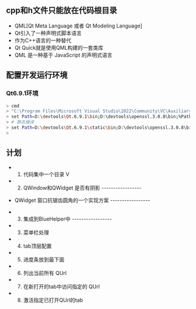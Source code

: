 

## cpp和h文件只能放在代码根目录

- QML[Qt Meta Language 或者 Qt Modeling Language]
- Qt引入了一种声明式脚本语言
- 作为C++语言的一种替代
- Qt Quick就是使用QML构建的一套类库
- QML 是一种基于 JavaScript 的声明式语言

## 配置开发运行环境

### Qt6.9.1环境

```bash
> cmd
> "C:\Program Files\Microsoft Visual Studio\2022\Community\VC\Auxiliary\Build\vcvars64.bat"
> set Path=D:\devtools\Qt.6.9.1\bin;D:\devtools\openssl.3.0.8\bin;%Path%
> # 静态编译
> set Path=D:\devtools\Qt.6.9.1\static\bin;D:\devtools\openssl.3.0.8\bin;%Path%
>
```

## 计划

- 1. 代码集中一个目录   V
- 2. QWindow和QWidget 是否有阴影            -----------------
- QWidget 窗口抗锯齿圆角的一个实现方案        -----------------
- 3. 集成到BlueHelper中                     -----------------

- 3. 菜单栏处理
- 4. tab顶层配置
- 5. 进度条放到最下面

- 6. 列出当前所有 QUrl
- 7. 在新打开的tab中访问指定的 QUrl
- 8. 激活指定已打开QUrl的tab
